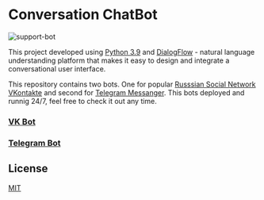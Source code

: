 # Conversation ChatBot

![support-bot](https://user-images.githubusercontent.com/58989626/161416694-df986533-b7b4-4eae-8c35-3bbcaacf9e12.gif)

This project developed using [Python 3.9](https://www.python.org/downloads/release/python-390/) and
[DialogFlow](https://cloud.google.com/dialogflow/docs/) - natural language understanding
platform that makes it easy to design and integrate a conversational user interface. 

This repository contains two bots. One for popular [Russsian Social Network VKontakte](https://vk.com/) and
second for [Telegram Messanger](https://telegram.org/). This bots deployed and runnig 24/7, 
feel free to check it out any time. 

### [VK Bot](https://vk.com/im?sel=-212203023)
### [Telegram Bot](https://t.me/LastStandHelper_bot/)
## License
[MIT](https://choosealicense.com/licenses/mit/)
